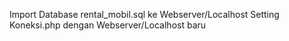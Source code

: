 Import Database rental_mobil.sql ke Webserver/Localhost
Setting Koneksi.php dengan Webserver/Localhost baru
